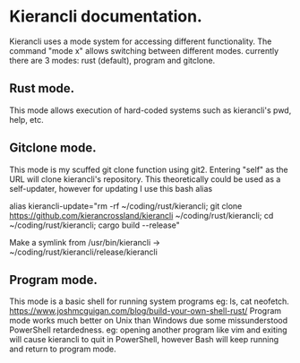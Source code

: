 # Kierancli documentation.

Kierancli uses a mode system for accessing different functionality.
The command "mode x" allows switching between different modes. currently there are 3 modes:
rust (default), program and gitclone.

## Rust mode.
This mode allows execution of hard-coded systems such as kierancli's pwd, help, etc.

## Gitclone mode.
This mode is my scuffed git clone function using git2.
Entering "self" as the URL will clone kierancli's repository.
This theoretically could be used as a self-updater, however for updating I use this bash alias

alias kierancli-update="rm -rf ~/coding/rust/kierancli; git clone https://github.com/kierancrossland/kierancli ~/coding/rust/kierancli; cd ~/coding/rust/kierancli; cargo build --release"

Make a symlink from /usr/bin/kierancli -> ~/coding/rust/kierancli/release/kierancli


## Program mode.
This mode is a basic shell for running system programs eg: ls, cat neofetch.
https://www.joshmcguigan.com/blog/build-your-own-shell-rust/
Program mode works much better on Unix than Windows due some missunderstood PowerShell retardedness.
eg: opening another program like vim and exiting will cause kierancli to quit in PowerShell,
however Bash will keep running and return to program mode.
